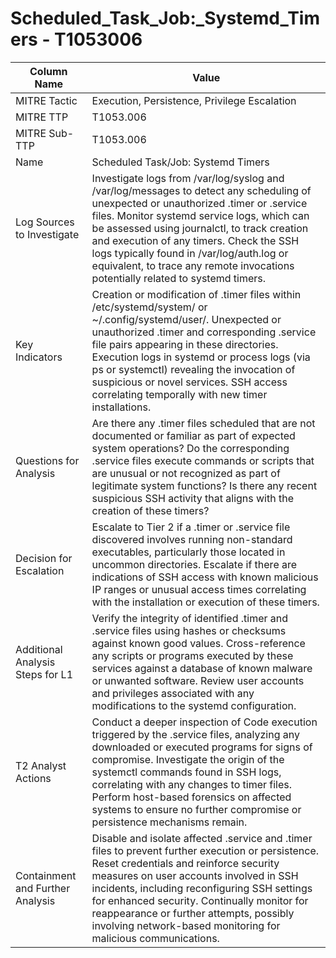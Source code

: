 # Scheduled_Task_Job:_Systemd_Timers - T1053006

| Column Name | Value |
|-------------|-------|
| MITRE Tactic | Execution, Persistence, Privilege Escalation |
| MITRE TTP | T1053.006 |
| MITRE Sub-TTP | T1053.006 |
| Name | Scheduled Task/Job: Systemd Timers |
| Log Sources to Investigate | Investigate logs from /var/log/syslog and /var/log/messages to detect any scheduling of unexpected or unauthorized .timer or .service files. Monitor systemd service logs, which can be assessed using journalctl, to track creation and execution of any timers. Check the SSH logs typically found in /var/log/auth.log or equivalent, to trace any remote invocations potentially related to systemd timers. |
| Key Indicators | Creation or modification of .timer files within /etc/systemd/system/ or ~/.config/systemd/user/. Unexpected or unauthorized .timer and corresponding .service file pairs appearing in these directories. Execution logs in systemd or process logs (via ps or systemctl) revealing the invocation of suspicious or novel services. SSH access correlating temporally with new timer installations. |
| Questions for Analysis | Are there any .timer files scheduled that are not documented or familiar as part of expected system operations? Do the corresponding .service files execute commands or scripts that are unusual or not recognized as part of legitimate system functions? Is there any recent suspicious SSH activity that aligns with the creation of these timers? |
| Decision for Escalation | Escalate to Tier 2 if a .timer or .service file discovered involves running non-standard executables, particularly those located in uncommon directories. Escalate if there are indications of SSH access with known malicious IP ranges or unusual access times correlating with the installation or execution of these timers. |
| Additional Analysis Steps for L1 | Verify the integrity of identified .timer and .service files using hashes or checksums against known good values. Cross-reference any scripts or programs executed by these services against a database of known malware or unwanted software. Review user accounts and privileges associated with any modifications to the systemd configuration. |
| T2 Analyst Actions | Conduct a deeper inspection of Code execution triggered by the .service files, analyzing any downloaded or executed programs for signs of compromise. Investigate the origin of the systemctl commands found in SSH logs, correlating with any changes to timer files. Perform host-based forensics on affected systems to ensure no further compromise or persistence mechanisms remain. |
| Containment and Further Analysis | Disable and isolate affected .service and .timer files to prevent further execution or persistence. Reset credentials and reinforce security measures on user accounts involved in SSH incidents, including reconfiguring SSH settings for enhanced security. Continually monitor for reappearance or further attempts, possibly involving network-based monitoring for malicious communications. |
